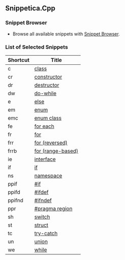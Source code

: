 ## Snippetica.Cpp

### Snippet Browser
* Browse all available snippets with [Snippet Browser](http://pihrt.net/snippetica/snippets?engine=vscode&language=cpp).

### List of Selected Snippets

Shortcut | Title
-------- | -----
c|[class](Class.snippet)
cr|[constructor](Constructor.snippet)
dr|[destructor](Destructor.snippet)
dw|[do\-while](do_while.snippet)
e|[else](Else.snippet)
em|[enum](Enum.snippet)
emc|[enum class](enum_class.snippet)
fe|[for each](ForEach.snippet)
fr|[for](For.snippet)
frr|[for \(reversed\)](for_reversed.snippet)
frrb|[for \(range\-based\)](for_range_based.snippet)
ie|[interface](Interface.snippet)
if|[if](If.snippet)
ns|[namespace](Namespace.snippet)
ppif|[\#if](preprocessor_directive_if.snippet)
ppifd|[\#ifdef](preprocessor_directive_ifdef.snippet)
ppifnd|[\#ifndef](preprocessor_directive_ifndef.snippet)
ppr|[\#pragma region](preprocessor_directive_region.snippet)
sh|[switch](Switch.snippet)
st|[struct](Struct.snippet)
tc|[try\-catch](Try.snippet)
un|[union](Union.snippet)
we|[while](While.snippet)
